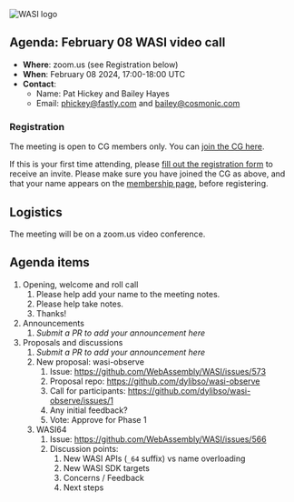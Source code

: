 ![WASI logo](https://raw.githubusercontent.com/WebAssembly/WASI/main/WASI.png)

## Agenda: February 08 WASI video call

- **Where**: zoom.us (see Registration below)
- **When**: February 08 2024, 17:00-18:00 UTC
- **Contact**:
  - Name: Pat Hickey and Bailey Hayes
  - Email: phickey@fastly.com and bailey@cosmonic.com

### Registration

The meeting is open to CG members only. You can [join the CG here](https://www.w3.org/community/webassembly/).

If this is your first time attending, please [fill out the registration form](https://docs.google.com/forms/d/e/1FAIpQLSdpO6Lp2L_dZ2_oiDgzjKx7pb7s2YYHjeSIyfHWZZGSKoZKWQ/viewform?usp=sf_link) to receive an invite. Please make sure you have joined the CG as above, and that your name appears on the [membership page](https://www.w3.org/community/webassembly/participants), before registering.


## Logistics

The meeting will be on a zoom.us video conference.

## Agenda items

1. Opening, welcome and roll call
    1. Please help add your name to the meeting notes.
    1. Please help take notes.
    1. Thanks!
1. Announcements
    1. _Submit a PR to add your announcement here_
1. Proposals and discussions
    1. _Submit a PR to add your announcement here_
    1. New proposal: wasi-observe
        1. Issue: https://github.com/WebAssembly/WASI/issues/573
        1. Proposal repo: https://github.com/dylibso/wasi-observe
        1. Call for participants: https://github.com/dylibso/wasi-observe/issues/1
        1. Any initial feedback?
        1. Vote: Approve for Phase 1
    1. WASI64
        1. Issue: https://github.com/WebAssembly/WASI/issues/566
        1. Discussion points:
            1. New WASI APIs (`_64` suffix) vs name overloading
            1. New WASI SDK targets
            1. Concerns / Feedback
            1. Next steps

